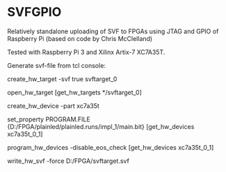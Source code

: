 # SVFGPIO
Relatively standalone uploading of SVF to FPGAs using JTAG and GPIO of Raspberry Pi (based on code by Chris McClelland)

Tested with Raspberry Pi 3 and Xilinx Artix-7 XC7A35T.

Generate svf-file from tcl console:

create_hw_target -svf true svftarget_0

open_hw_target [get_hw_targets */svftarget_0]

create_hw_device -part xc7a35t

set_property PROGRAM.FILE {D:/FPGA/plainled/plainled.runs/impl_1/main.bit} [get_hw_devices xc7a35t_0_1]

program_hw_devices -disable_eos_check [get_hw_devices xc7a35t_0_1]

write_hw_svf -force D:/FPGA/svftarget.svf
